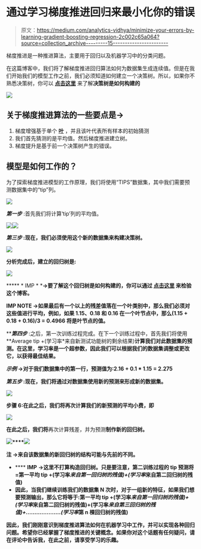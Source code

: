 # 通过学习梯度推进回归来最小化你的错误

> 原文：<https://medium.com/analytics-vidhya/minimize-your-errors-by-learning-gradient-boosting-regression-2c002c65a064?source=collection_archive---------15----------------------->

梯度推进是一种推进算法，主要用于回归以及机器学习中的分类问题。

在这篇博客中，我们将了解梯度推进回归算法如何为数据集生成连续值。但是在我们开始我们的模型工作之前，我们必须知道如何建立一个决策树。所以，如果你不熟悉决策树，你可以 [**点击这里**](/analytics-vidhya/a-deep-dive-to-decision-trees-6575e016d656?source=friends_link&sk=82fb99bb05d07712858d642c840ae29a) 来了解**决策树是如何构建的**

![](img/db5c6c930368bd5608e9a4e727f499db.png)

## 关于梯度推进算法的一些要点是→

1.  梯度增强基于单个 [**叶**](https://drive.google.com/open?id=1UGUsRLbXBvGdCsM4Nc60fd5fW5SUBfsX) ，并且该叶代表所有样本的初始猜测
2.  我们首先猜测的是平均值。然后梯度推进建立树。
3.  梯度提升是基于前一个决策树产生的错误。

## 模型是如何工作的？

为了探索梯度推进模型的工作原理，我们将使用“TIPS”数据集，其中我们需要预测数据集中的“tip”列。

![](img/554641ce24b73eca2b19157739444e41.png)

***第一步*** :首先我们将计算‘tip’列的平均值。

![](img/6e797cb74fd519d38c5f9a21b34a76c5.png)**![](img/29ce588a7b6cc69f349cdf75f6f95b06.png)**

*****第三步*** :现在，我们必须使用这个新的数据集来构建决策树。**

**![](img/e11d03ed2b5bcf336b8c0e8ceb6cfc5f.png)**

**分析完成后，建立的回归树是:**

**![](img/eb253bbfd9bd5401c41df6c994530270.png)**

***** * IMP * ***→要了解这个回归树是如何构建的，你可以通过 [**点击这里**](/@soumo.villa7/how-regression-with-decision-trees-works-ba8b523097cf?source=friends_link&sk=5f4153c5e50da3bebf58a7a798aab5de) 来检验这个博客。**

****IMP NOTE** →如果最后有一个以上的残差值落在一个叶类别中，那么我们必须对这些值进行平均，例如，如果 1.15、0.18 和 0.16 在一个叶节点中，那么(1.15 + 0.18 + 0.16)/3 = 0.4966 将是叶节点的值。**

*****第四步*** :之后，第一次训练过程完成。在下一个训练过程中，首先我们将使用 **Average tip +(学习率*来自新测试功能树的剩余结果)**计算我们对此数据集的预测。在这里，学习率是一个超参数，因此我们可以根据我们的数据集调整或更改它，以获得最佳结果。**

***示例* →对于我们数据集中的第一行，预测值为:2.16 + 0.1 * 1.15 = 2.275**

*****第五步*** :现在，我们将通过对数据集使用新的预测来形成新的数据集。**

**![](img/09356862bd7784fe6c8ae18692db9fc8.png)**

**步骤 6:在此之后，我们将再次计算我们的新预测的平均小费，即**

**![](img/0aa4f9a83e440921ef6c98a4105902e7.png)**

**在此之后，我们将**再次计算残差，并为预测**制作新的回归树。**

**![](img/f25f71f8726d1b847ad6b8c8d8a46443.png)****![](img/f7565333d3becfec7bc27ac72b78c6ed.png)**

****注** →来自该数据集的新回归树的结构可能与先前的不同。**

*   **** ****IMP**** **→这里不打算构造回归树。只是要注意，第二训练过程的 tip 预测将=第一平均 tip +(学习率*来自第一回归树的残值)+(学习率*来自第二回归树的残值)**
*   **因此，当我们继续训练我们的数据集 N 次时，对于一组新的特征，如果我们想要预测输出，那么它将等于:**第一平均 tip +(学习率*来自第一回归树的残值)+(学习率*来自第二回归树的残值)+(学习率*来自第三回归树的残值)+………………..(学习率*第 n 棵回归树的残值)****

**因此，我们刚刚意识到梯度推进算法如何在机器学习中工作，并可以实现各种回归问题。希望你已经掌握了梯度推进的关键概念。如果你对这个话题有任何疑问，请在评论中告诉我，在此之前，请享受学习的乐趣。**